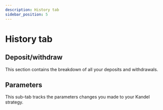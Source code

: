 ```yaml
---
description: History tab
sidebar_position: 5
---
```



# History tab


## Deposit/withdraw

This section contains the breakdown of all your deposits and withdrawals.


## Parameters

This sub-tab tracks the parameters changes you made to your Kandel strategy.
